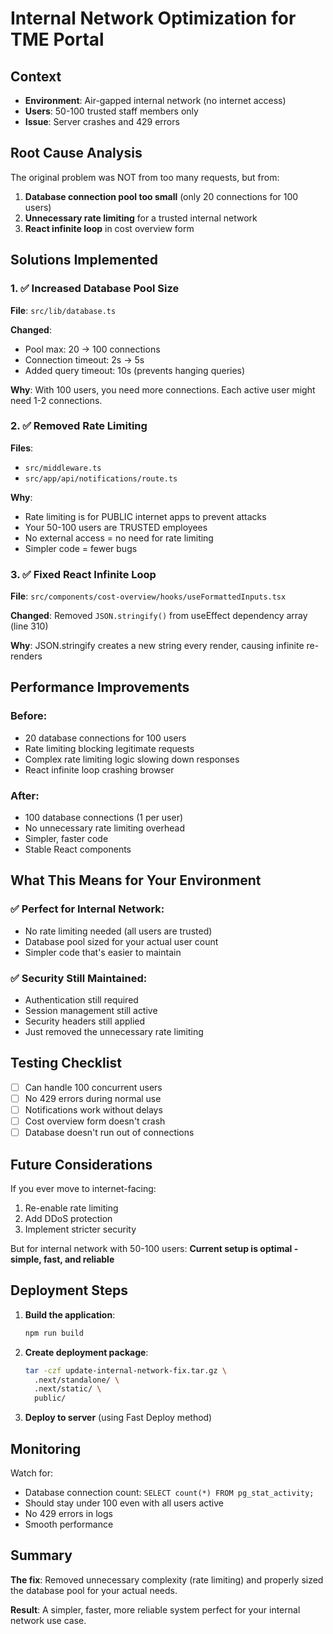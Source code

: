 # Internal Network Optimization for TME Portal

## Context
- **Environment**: Air-gapped internal network (no internet access)
- **Users**: 50-100 trusted staff members only
- **Issue**: Server crashes and 429 errors

## Root Cause Analysis
The original problem was NOT from too many requests, but from:
1. **Database connection pool too small** (only 20 connections for 100 users)
2. **Unnecessary rate limiting** for a trusted internal network
3. **React infinite loop** in cost overview form

## Solutions Implemented

### 1. ✅ Increased Database Pool Size
**File**: `src/lib/database.ts`

**Changed**:
- Pool max: 20 → 100 connections
- Connection timeout: 2s → 5s
- Added query timeout: 10s (prevents hanging queries)

**Why**: With 100 users, you need more connections. Each active user might need 1-2 connections.

### 2. ✅ Removed Rate Limiting
**Files**: 
- `src/middleware.ts` 
- `src/app/api/notifications/route.ts`

**Why**: 
- Rate limiting is for PUBLIC internet apps to prevent attacks
- Your 50-100 users are TRUSTED employees
- No external access = no need for rate limiting
- Simpler code = fewer bugs

### 3. ✅ Fixed React Infinite Loop
**File**: `src/components/cost-overview/hooks/useFormattedInputs.tsx`

**Changed**: Removed `JSON.stringify()` from useEffect dependency array (line 310)

**Why**: JSON.stringify creates a new string every render, causing infinite re-renders

## Performance Improvements

### Before:
- 20 database connections for 100 users
- Rate limiting blocking legitimate requests
- Complex rate limiting logic slowing down responses
- React infinite loop crashing browser

### After:
- 100 database connections (1 per user)
- No unnecessary rate limiting overhead
- Simpler, faster code
- Stable React components

## What This Means for Your Environment

### ✅ Perfect for Internal Network:
- No rate limiting needed (all users are trusted)
- Database pool sized for your actual user count
- Simpler code that's easier to maintain

### ✅ Security Still Maintained:
- Authentication still required
- Session management still active
- Security headers still applied
- Just removed the unnecessary rate limiting

## Testing Checklist
- [ ] Can handle 100 concurrent users
- [ ] No 429 errors during normal use
- [ ] Notifications work without delays
- [ ] Cost overview form doesn't crash
- [ ] Database doesn't run out of connections

## Future Considerations

If you ever move to internet-facing:
1. Re-enable rate limiting
2. Add DDoS protection
3. Implement stricter security

But for internal network with 50-100 users:
**Current setup is optimal - simple, fast, and reliable**

## Deployment Steps

1. **Build the application**:
   ```bash
   npm run build
   ```

2. **Create deployment package**:
   ```bash
   tar -czf update-internal-network-fix.tar.gz \
     .next/standalone/ \
     .next/static/ \
     public/
   ```

3. **Deploy to server** (using Fast Deploy method)

## Monitoring

Watch for:
- Database connection count: `SELECT count(*) FROM pg_stat_activity;`
- Should stay under 100 even with all users active
- No 429 errors in logs
- Smooth performance

## Summary

**The fix**: Removed unnecessary complexity (rate limiting) and properly sized the database pool for your actual needs.

**Result**: A simpler, faster, more reliable system perfect for your internal network use case.